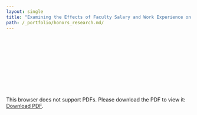 ```yaml
---
layout: single
title: "Examining the Effects of Faculty Salary and Work Experience on Student Outcomes at Southern 4-Year Colleges and Universities."
path: /_portfolio/honors_research.md/
---
```


<object data="/assets/PDFs/HRNoContacts.pdf" type="application/pdf" width="700px" height="700px">
    <embed src="/assets/PDFs/HRNoContacts.pdf">
        <p>This browser does not support PDFs. Please download the PDF to view it: <a href="/assets/PDFs/HRNoContacts.pdf">Download PDF</a>.</p>
    </embed>
</object>
